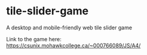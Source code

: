 # tile-slider-game
A desktop and mobile-friendly web tile slider game

Link to the game here:
https://csunix.mohawkcollege.ca/~000766089/JS/A4/
